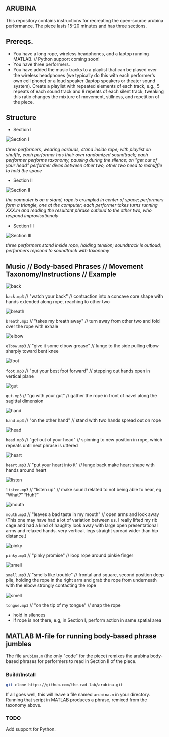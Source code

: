 ## ARUBINA
This repository contains instructions for recreating the open-source arubina performance.  The piece lasts 15-20 minutes and has three sections.

## Prereqs.
* You have a long rope, wireless headphones, and a laptop running MATLAB.  // Python support coming soon!
* You have three performers.
* You have added the music tracks to a playlist that can be played over the wireless headphones (we typically do this with each performer's own cell phone) or a loud speaker (laptop speakers or theater sound system).  Create a playlist with repeated elements of each track, e.g., 5 repeats of each sound track and 8 repeats of each silent track, tweaking this ratio changes the mixture of movement, stillness, and repetition of the piece.

## Structure
* Section I

![Section I](/images/act_1.jpg)
	
_three performers, wearing earbuds, stand inside rope; with playlist on shuffle, each performer has their own randomized soundtrack; each performer performs taxonomy, pausing during the silence; on "get out of your head" performer dives between other two, other two need to reshuffle to hold the space_

* Section II

![Section II](/images/act_2.jpg)
	
_the computer is on a stand, rope is crumpled in center of space; performers form a triangle, one at the computer; each performer takes turns running XXX.m and reading the resultant phrase outloud to the other two, who respond improvisationaly_

* Section III

![Section III](/images/act_3.jpg)

_three performers stand inside rope, holding tension; soundtrack is outloud; performers repsond to soundtrack with taxonomy_

## Music // Body-based Phrases // Movement Taxonomy/Instructions // Example

![back](/images/back.jpg)

`back.mp3` // "watch your back" // contraction into a concave core shape with hands extended along rope, reaching to other two

![breath](/images/breath.jpg)

`breath.mp3` // "takes my breath away" // turn away from other two and fold over the rope with exhale

![elbow](/images/elbow.jpg)

`elbow.mp3` // "give it some elbow grease" // lunge to the side pulling elbow sharply toward bent knee

![foot](/images/foot.jpg)

`foot.mp3` // "put your best foot forward" // stepping out hands open in vertical plane

![gut](/images/gut.jpg)

`gut.mp3` // "go with your gut" // gather the rope in front of navel along the sagittal dimension

![hand](/images/hand.jpg)

`hand.mp3` // "on the other hand" // stand with two hands spread out on rope

![head](/images/head.jpg)

`head.mp3` // "get out of your head" // spinning to new position in rope, which repeats until next phrase is uttered

![heart](/images/heart.jpg)

`heart.mp3` // "put your heart into it" // lunge back make heart shape with hands around heart

![listen](/images/listen.jpg)

`listen.mp3` // "listen up" // make sound related to not being able to hear, eg “What?” “Huh?”

![mouth](/images/mouth.jpg)

`mouth.mp3` // "leaves a bad taste in my mouth" // open arms and look away (This one may have had a lot of variation between us. I really lifted my rib cage and had a kind of haughty look away with large open presentational arms and relaxed hands. very vertical, legs straight spread wider than hip distance.)

![pinky](/images/pinky.jpg)

`pinky.mp3` // "pinky promise" // loop rope around pinkie finger

![smell](/images/smell.jpg)

`smell.mp3` // "smells like trouble" // frontal and square, second position deep plie, holding the rope in the right arm and grab the rope from underneath with the elbow strongly contacting the rope

![smell](/images/smell.jpg)

`tongue.mp3` // "on the tip of my tongue" // snap the rope


* hold in silences
* if rope is not there, e.g, in Section I, perform action in same spatial area

## MATLAB M-file for running body-based phrase jumbles
The file `arubina.m` (the only "code" for the piece) remixes the arubina body-based phrases for performers to read in Section II of the piece.

### Build/Install
```sh
git clone https://github.com/the-rad-lab/arubina.git
```

If all goes well, this will leave a file named `arubina.m` in your directory.  Running that script in MATLAB produces a phrase, remixed from the taxonomy above.

### TODO
Add support for Python.